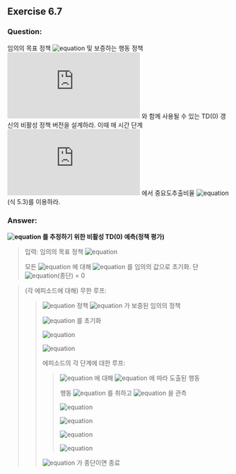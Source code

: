 ## Exercise 6.7

### Question:

임의의 목표 정책 ![equation](https://latex.codecogs.com/svg.latex?\pi) 및 보증하는 행동 정책 ![equation](https://latex.codecogs.com/svg.latex?b) 와 함께 사용될 수 있는 TD(0) 갱신의 비활성 정책 버전을 설계하라. 이때 매 시간 단계 ![equation](https://latex.codecogs.com/svg.latex?t) 에서 중요도추출비율 ![equation](https://latex.codecogs.com/svg.latex?\rho_{t:t}) (식 5.3)를 이용하라.

### Answer:

**![equation](https://latex.codecogs.com/svg.latex?\inline&space;V&space;\approx&space;v_\pi) 를 추정하기 위한 비활성 TD(0) 예측(정책 평가)**
> 입력: 임의의 목표 정책 ![equation](https://latex.codecogs.com/svg.latex?\inline&space;\pi)
>
> 모든 ![equation](https://latex.codecogs.com/svg.latex?\inline&space;s&space;\in&space;S^+) 에 대해 ![equation](https://latex.codecogs.com/svg.latex?\inline&space;V(s)) 를 임의의 값으로 초기화. 단 ![equation](https://latex.codecogs.com/svg.latex?\inline&space;V)(종단) = 0
> 

> (각 에피소드에 대해) 무한 루프:
>
>> ![equation](https://latex.codecogs.com/svg.latex?\inline&space;b\leftarrow) 정책 ![equation](https://latex.codecogs.com/svg.latex?\inline&space;\pi) 가 보증된 임의의 정책
>>
>> ![equation](https://latex.codecogs.com/svg.latex?\inline&space;S) 를 초기화
>>
>> ![equation](https://latex.codecogs.com/svg.latex?\inline&space;G\leftarrow0)
>>
>> ![equation](https://latex.codecogs.com/svg.latex?\inline&space;W\leftarrow1)
>> 
>> 에피소드의 각 단계에 대한 루프:
>>
>>> ![equation](https://latex.codecogs.com/svg.latex?\inline&space;A\leftarrow&space;S) 에 대해 ![equation](https://latex.codecogs.com/svg.latex?\inline&space;b) 에 따라 도출된 행동
>>>
>>> 행동 ![equation](https://latex.codecogs.com/svg.latex?\inline&space;A) 를 취하고 ![equation](https://latex.codecogs.com/svg.latex?\inline&space;R,S') 을 관측
>>>
>>> ![equation](https://latex.codecogs.com/svg.latex?\inline&space;C(S,&space;A)&space;\leftarrow&space;C(S,&space;A)&space;&plus;&space;W)
>>>
>>> ![equation](https://latex.codecogs.com/svg.latex?\inline&space;V(S)&space;\leftarrow&space;V(S)&space;&plus;&space;\frac{W}{C(S,&space;A)}[R&space;&plus;&space;\gamma&space;V(S')&space;-&space;V(S)])
>>>
>>> ![equation](https://latex.codecogs.com/svg.latex?\inline&space;W&space;\leftarrow&space;W&space;\frac{\pi(A|S)}{b(A|S)})
>>>
>>> ![equation](https://latex.codecogs.com/svg.latex?\inline&space;S&space;\leftarrow&space;S')
>>
>> ![equation](https://latex.codecogs.com/svg.latex?\inline&space;S) 가 종단이면 종료
